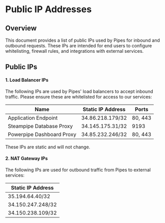 # Public IP Addresses

## **Overview**
This document provides a list of public IPs used by Pipes for inbound and outbound requests. These IPs are intended for end users to configure whitelisting, firewall rules, and integrations with external services.

## **Public IPs**
#### **1. Load Balancer IPs**
The following IPs are used by Pipes' load balancers to accept inbound traffic. Please ensure these are whitelisted for access to our services:

| **Name**                     | **Static IP Address**     | **Ports**     |
|------------------------------|---------------------------|---------------|
| Application Endpoint         | 34.86.218.179/32          | 80, 443       |
| Steampipe Database Proxy     | 34.145.175.31/32          | 9193          |
| Powerpipe Dashboard Proxy    | 34.85.232.246/32          | 80, 443       |

These IPs are static and will not change.

#### **2. NAT Gateway IPs**
The following IPs are used for outbound traffic from Pipes to external services:

| **Static IP Address**     |
|---------------------------|
| 35.194.64.40/32           |
| 34.150.247.248/32         |
| 34.150.238.109/32         |